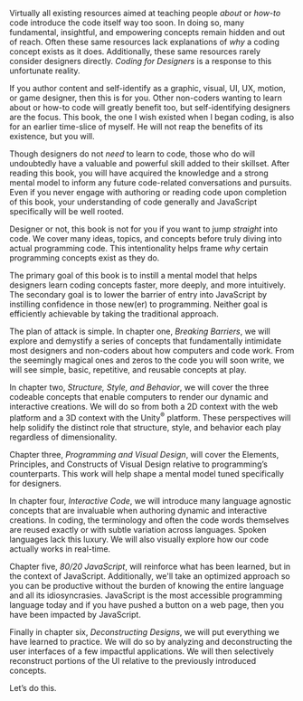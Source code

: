 Virtually all existing resources aimed at teaching people *about* or *how-to* code introduce the code itself way too soon. In doing so, many fundamental, insightful, and empowering concepts remain hidden and out of reach. Often these same resources lack explanations of *why* a coding concept exists as it does. Additionally, these same resources rarely consider designers directly. *Coding for Designers* is a response to this unfortunate reality.

If you author content and self-identify as a graphic, visual, UI, UX, motion, or game designer, then this is for you. Other non-coders wanting to learn about or how-to code will greatly benefit too, but self-identifying designers are the focus. This book, the one I wish existed when I began coding, is also for an earlier time-slice of myself. He will not reap the benefits of its existence, but you will.

Though designers do not *need* to learn to code, those who do will undoubtedly have a valuable and powerful skill added to their skillset. After reading this book, you will have acquired the knowledge and a strong mental model to inform any future code-related conversations and pursuits. Even if you never engage with authoring or reading code upon completion of this book, your understanding of code generally and JavaScript specifically will be well rooted.

Designer or not, this book is not for you if you want to jump *straight* into code. We cover many ideas, topics, and concepts before truly diving into actual programming code. This intentionality helps frame *why* certain programming concepts exist as they do.

The primary goal of this book is to instill a mental model that helps designers learn coding concepts faster, more deeply, and more intuitively. The secondary goal is to lower the barrier of entry into JavaScript by instilling confidence in those new(er) to programming. Neither goal is efficiently achievable by taking the traditional approach.

The plan of attack is simple. In chapter one, *Breaking Barriers*, we will explore and demystify a series of concepts that fundamentally intimidate most designers and non-coders about how computers and code work. From the seemingly magical ones and zeros to the code you will soon write, we will see simple, basic, repetitive, and reusable concepts at play.

In chapter two, *Structure, Style, and Behavior*, we will cover the three codeable concepts that enable computers to render our dynamic and interactive creations. We will do so from both a 2D context with the web platform and a 3D context with the Unity<sup>®</sup> platform. These perspectives will help solidify the distinct role that structure, style, and behavior each play regardless of dimensionality.

Chapter three, *Programming and Visual Design*, will cover the Elements, Principles, and Constructs of Visual Design relative to programming’s counterparts. This work will help shape a mental model tuned specifically for designers.

In chapter four, *Interactive Code*, we will introduce many language agnostic concepts that are invaluable when authoring dynamic and interactive creations. In coding, the terminology and often the code words themselves are reused exactly or with subtle variation across languages. Spoken languages lack this luxury. We will also visually explore how our code actually works in real-time.

Chapter five, *80/20 JavaScript*, will reinforce what has been learned, but in the context of JavaScript. Additionally, we'll take an optimized approach so you can be productive without the burden of knowing the entire language and all its idiosyncrasies. JavaScript is the most accessible programming language today and if you have pushed a button on a web page, then you have been impacted by JavaScript.

Finally in chapter six, *Deconstructing Designs*, we will put everything we have learned to practice. We will do so by analyzing and deconstructing the user interfaces of a few impactful applications. We will then selectively reconstruct portions of the UI relative to the previously introduced concepts.

Let’s do this.
